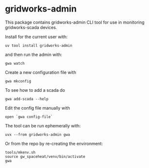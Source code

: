 # gridworks-admin

This package contains gridworks-admin CLI tool for use in monitoring gridworks-scada
devices. 

Install for the current user with:

```
uv tool install gridworks-admin
```

and then run the admin with:

```
gwa watch
```

Create a new configuration file with

```
gwa mkconfig
```

To see how to add a scada do

```
gwa add-scada --help
```

Edit the config file manually with

```
open `gwa config-file`
```


The tool can be run ephemerally with:
```
uvx --from gridworks-admin gwa
```


Or from the repo by re-creating the environment:

```
tools/mkenv.sh
source gw_spaceheat/venv/bin/activate
gwa
```

